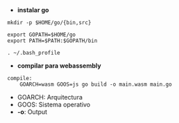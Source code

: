 - **instalar go**
```
mkdir -p $HOME/go/{bin,src}

export GOPATH=$HOME/go
export PATH=$PATH:$GOPATH/bin

. ~/.bash_profile
```
- **compilar para webassembly**
```
compile:
    GOARCH=wasm GOOS=js go build -o main.wasm main.go
```
- GOARCH: Arquitectura 
- GOOS: Sistema operativo
- **-o**: Output